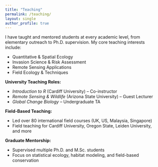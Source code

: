 ```yaml
---
title: "Teaching"
permalink: /teaching/
layout: single
author_profile: true
---
```



I have taught and mentored students at every academic level, from elementary outreach to Ph.D. supervision. My core teaching interests include:

- Quantitative & Spatial Ecology
- Invasion Science & Risk Assessment
- Remote Sensing Applications
- Field Ecology & Techniques

**University Teaching Roles:**
- *Introduction to R* (Cardiff University) – Co-instructor  
- *Remote Sensing & Wildlife* (Arizona State University) – Guest Lecturer  
- *Global Change Biology* – Undergraduate TA

**Field-Based Teaching:**
- Led over 80 international field courses (UK, US, Malaysia, Singapore)
- Field teaching for Cardiff University, Oregon State, Leiden University, and more

**Graduate Mentorship:**
- Supervised multiple Ph.D. and M.Sc. students
- Focus on statistical ecology, habitat modeling, and field-based conservation
